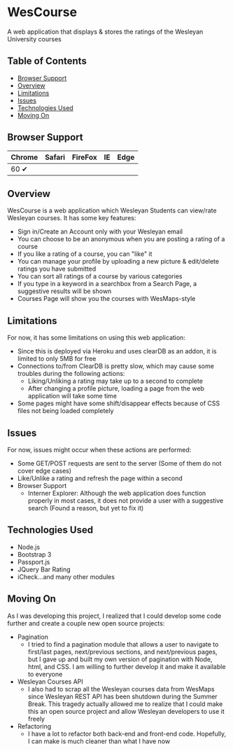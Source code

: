 

# WesCourse

A web application that displays & stores the ratings of the Wesleyan University courses

## Table of Contents


- [Browser Support](#browser-support)
- [Overview](#overview)
- [Limitations](#limitations)
- [Issues](#issues)
- [Technologies Used](#technologies-used)
- [Moving On](#moving-on)

## Browser Support

Chrome | Safari | FireFox | IE | Edge
------ | ------ | ------- | -- | ----
60 &#10004; | 


## Overview

WesCourse is a web application which Wesleyan Students can view/rate Wesleyan courses. It has some key features:
* Sign in/Create an Account only with your Wesleyan email
* You can choose to be an anonymous when you are posting a rating of a course
* If you like a rating of a course, you can "like" it
* You can manage your profile by uploading a new picture & edit/delete ratings you have submitted
* You can sort all ratings of a course by various categories
* If you type in a keyword in a searchbox from a Search Page, a suggestive results will be shown
* Courses Page will show you the courses with WesMaps-style


## Limitations

For now, it has some limitations on using this web application:

- Since this is deployed via Heroku and uses clearDB as an addon, it is limited to only 5MB for free
- Connections to/from ClearDB is pretty slow, which may cause some troubles during the following actions:
    * Liking/Unliking a rating may take up to a second to complete
    * After changing a profile picture, loading a page from the web application will take some time
- Some pages might have some shift/disappear effects because of CSS files not being loaded completely


## Issues

For now, issues might occur when these actions are performed:
* Some GET/POST requests are sent to the server (Some of them do not cover edge cases)
* Like/Unlike a rating and refresh the page within a second
* Browser Support 
  * Interner Explorer: Although the web application does function properly in most cases, it does not provide a user with a suggestive search (Found a reason, but yet to fix it)


## Technologies Used

* Node.js
* Bootstrap 3
* Passport.js
* JQuery Bar Rating
* iCheck...and many other modules


## Moving On

As I was developing this project, I realized that I could develop some code further and create a couple new open source projects:
* Pagination
  * I tried to find a pagination module that allows a user to navigate to first/last pages, next/previous sections, and next/previous pages, but I gave up and built my own version of pagination with Node, html, and CSS. I am willing to further develop it and make it available to everyone
* Wesleyan Courses API
  * I also had to scrap all the Wesleyan courses data from WesMaps since Wesleyan REST API has been shutdown during the Summer Break. This tragedy actually allowed me to realize that I could make this an open source project and allow Wesleyan developers to use it freely
* Refactoring
  * I have a lot to refactor both back-end and front-end code. Hopefully, I can make is much cleaner than what I have now






